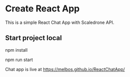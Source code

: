 # Create React App

This is a simple React Chat App with Scaledrone API.

## Start project local

npm install

npm run start

Chat app is live at https://melbos.github.io/ReactChatApp/

